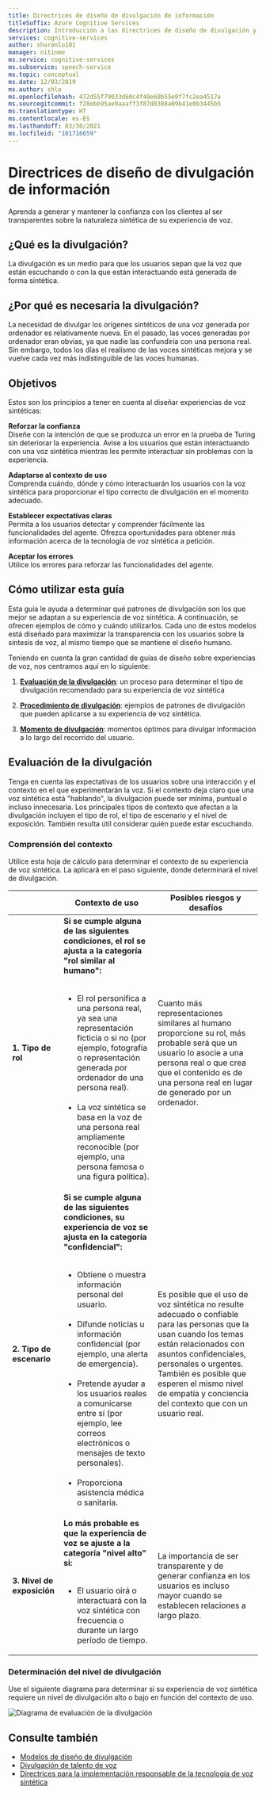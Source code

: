 ```yaml
---
title: Directrices de diseño de divulgación de información
titleSuffix: Azure Cognitive Services
description: Introducción a las directrices de diseño de divulgación y evaluación del nivel de divulgación.
services: cognitive-services
author: sharonlo101
manager: nitinme
ms.service: cognitive-services
ms.subservice: speech-service
ms.topic: conceptual
ms.date: 12/03/2019
ms.author: shlo
ms.openlocfilehash: 472d55f79033d60c4f40e60b55e0f7fc2ea4517e
ms.sourcegitcommit: f28ebb95ae9aaaff3f87d8388a09b41e0b3445b5
ms.translationtype: HT
ms.contentlocale: es-ES
ms.lasthandoff: 03/30/2021
ms.locfileid: "101716659"
---
```

# <a name="disclosure-design-guidelines"></a>Directrices de diseño de divulgación de información
Aprenda a generar y mantener la confianza con los clientes al ser transparentes sobre la naturaleza sintética de su experiencia de voz.

## <a name="what-is-disclosure"></a>¿Qué es la divulgación?

La divulgación es un medio para que los usuarios sepan que la voz que están escuchando o con la que están interactuando está generada de forma sintética.

## <a name="why-is-disclosure-necessary"></a>¿Por qué es necesaria la divulgación?

La necesidad de divulgar los orígenes sintéticos de una voz generada por ordenador es relativamente nueva. En el pasado, las voces generadas por ordenador eran obvias, ya que nadie las confundiría con una persona real. Sin embargo, todos los días el realismo de las voces sintéticas mejora y se vuelve cada vez más indistinguible de las voces humanas.

## <a name="goals"></a>Objetivos
Estos son los principios a tener en cuenta al diseñar experiencias de voz sintéticas:

**Reforzar la confianza**
<br>Diseñe con la intención de que se produzca un error en la prueba de Turing sin deteriorar la experiencia. Avise a los usuarios que están interactuando con una voz sintética mientras les permite interactuar sin problemas con la experiencia.

**Adaptarse al contexto de uso**
<br>Comprenda cuándo, dónde y cómo interactuarán los usuarios con la voz sintética para proporcionar el tipo correcto de divulgación en el momento adecuado.

**Establecer expectativas claras**
<br>Permita a los usuarios detectar y comprender fácilmente las funcionalidades del agente. Ofrezca oportunidades para obtener más información acerca de la tecnología de voz sintética a petición.

**Aceptar los errores**
<br>Utilice los errores para reforzar las funcionalidades del agente.

## <a name="how-to-use-this-guide"></a>Cómo utilizar esta guía

Esta guía le ayuda a determinar qué patrones de divulgación son los que mejor se adaptan a su experiencia de voz sintética. A continuación, se ofrecen ejemplos de cómo y cuándo utilizarlos. Cada uno de estos modelos está diseñado para maximizar la transparencia con los usuarios sobre la síntesis de voz, al mismo tiempo que se mantiene el diseño humano.

Teniendo en cuenta la gran cantidad de guías de diseño sobre experiencias de voz, nos centramos aquí en lo siguiente:

1. [**Evaluación de la divulgación**](#disclosure-assessment): un proceso para determinar el tipo de divulgación recomendado para su experiencia de voz sintética

2. [**Procedimiento de divulgación**](concepts-disclosure-patterns.md): ejemplos de patrones de divulgación que pueden aplicarse a su experiencia de voz sintética.

3. [**Momento de divulgación**](concepts-disclosure-patterns.md#when-to-disclose): momentos óptimos para divulgar información a lo largo del recorrido del usuario.

## <a name="disclosure-assessment"></a>Evaluación de la divulgación
Tenga en cuenta las expectativas de los usuarios sobre una interacción y el contexto en el que experimentarán la voz. Si el contexto deja claro que una voz sintética está &quot;hablando&quot;, la divulgación puede ser mínima, puntual o incluso innecesaria. Los principales tipos de contexto que afectan a la divulgación incluyen el tipo de rol, el tipo de escenario y el nivel de exposición. También resulta útil considerar quién puede estar escuchando.

### <a name="understand-context"></a>Comprensión del contexto

Utilice esta hoja de cálculo para determinar el contexto de su experiencia de voz sintética. La aplicará en el paso siguiente, donde determinará el nivel de divulgación.

|                                    | Contexto de uso                                                                                                                                                                                                                                                                                                                                                       | Posibles riesgos y desafíos                                                                                                                                                                                                                                                                                                                                                                       |
|------------------------------------|-----------------------------------------------------------------------------------------------------------------------------------------------------------------------------------------------------------------------------------------------------------------------------------------------------------------------------------------------------------------------|-----------------------------------------------------------------------------------------------------------------------------------------------------------------------------------------------------------------------------------------------------------------------------------------------------------------------------------------------------------------------------------------------------|
| **1. Tipo de rol**               | **Si se cumple alguna de las siguientes condiciones, el rol se ajusta a la categoría "rol similar al humano":**<br><br><ul><li> El rol personifica a una persona real, ya sea una representación ficticia o si no (por ejemplo, fotografía o representación generada por ordenador de una persona real).<br><br><li> La voz sintética se basa en la voz de una persona real ampliamente reconocible (por ejemplo, una persona famosa o una figura política). | Cuanto más representaciones similares al humano proporcione su rol, más probable será que un usuario lo asocie a una persona real o que crea que el contenido es de una persona real en lugar de generado por un ordenador. </ul>                                                                                                                                                                      |
| **2. Tipo de escenario**            | **Si se cumple alguna de las siguientes condiciones, su experiencia de voz se ajusta en la categoría "confidencial":**<br><br><ul><li> Obtiene o muestra información personal del usuario. <br><br> <li> Difunde noticias u información confidencial (por ejemplo, una alerta de emergencia).<br><br><li> Pretende ayudar a los usuarios reales a comunicarse entre sí (por ejemplo, lee correos electrónicos o mensajes de texto personales).<br><br> <li> Proporciona asistencia médica o sanitaria. </ul>            | Es posible que el uso de voz sintética no resulte adecuado o confiable para las personas que la usan cuando los temas están relacionados con asuntos confidenciales, personales o urgentes. También es posible que esperen el mismo nivel de empatía y conciencia del contexto que con un usuario real. |
| **3. Nivel de exposición** |**Lo más probable es que la experiencia de voz se ajuste a la categoría "nivel alto" si:** <br><br><ul><li>El usuario oirá o interactuará con la voz sintética con frecuencia o durante un largo período de tiempo. </ul>                                                                                                                                                                             | La importancia de ser transparente y de generar confianza en los usuarios es incluso mayor cuando se establecen relaciones a largo plazo.                                                                                                                                                                                                                                                                      |

### <a name="determine-disclosure-level"></a>Determinación del nivel de divulgación

Use el siguiente diagrama para determinar si su experiencia de voz sintética requiere un nivel de divulgación alto o bajo en función del contexto de uso.

  ![Diagrama de evaluación de la divulgación](media/responsible-ai/disclosure-guidelines/flowchart.png)

## <a name="see-also"></a>Consulte también

* [Modelos de diseño de divulgación](concepts-disclosure-patterns.md)
* [Divulgación de talento de voz](/legal/cognitive-services/speech-service/disclosure-voice-talent?context=%2fazure%2fcognitive-services%2fspeech-service%2fcontext%2fcontext)
* [Directrices para la implementación responsable de la tecnología de voz sintética](concepts-guidelines-responsible-deployment-synthetic.md)